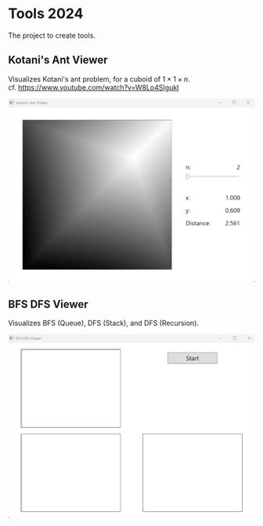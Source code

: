 # Tools 2024
The project to create tools.

## Kotani's Ant Viewer
Visualizes Kotani's ant problem, for a cuboid of $1 \times 1 \times n$.  
cf. https://www.youtube.com/watch?v=W8Lo4SIgukI

![](Images/KotaniAnt/KotaniAntViewer-1.0.3.gif)

## BFS DFS Viewer
Visualizes BFS (Queue), DFS (Stack), and DFS (Recursion).

![](Images/BfsDfs/BfsDfsViewer-1.0.3-Rotation.gif)
